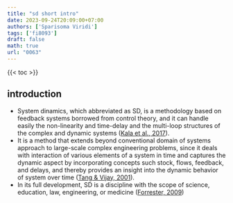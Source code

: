 ```yaml
---
title: "sd short intro"
date: 2023-09-24T20:09:00+07:00
authors: ['Sparisoma Viridi']
tags: ['fi8093']
draft: false
math: true
url: "0063"
---
```

{{< toc >}}


## introduction
+ System dinamics, which abbreviated as SD, is a methodology based on feedback systems borrowed from control theory, and it can handle easily the non-linearity and time-delay and the multi-loop structures of the complex and dynamic systems ([Kala et al., 2017](https://doi.org/10.1007/978-981-10-2045-2)).
+ It is a method that extends beyond conventional domain of systems approach to large-scale complex engineering problems, since it deals with interaction of various elements of a system in time and captures the dynamic aspect by incorporating concepts such stock, flows, feedback, and delays, and thereby provides an insight into the dynamic behavior of system over time ([Tang & Vijay, 2001](https://stuff.mit.edu/afs/sipb/project/wine/dosdevices/z:/afs/athena/course/other/esd.83/www/notebook/System%20Dynamics%20final.doc)).
+ In its full development, SD is a discipline with the scope of science, education, law, engineering, or medicine ([Forrester, 2009](https://classes.cc.gatech.edu/AY2018/cs4803cc_spring/research_papers/Forrester-SystemDynamics.pdf))